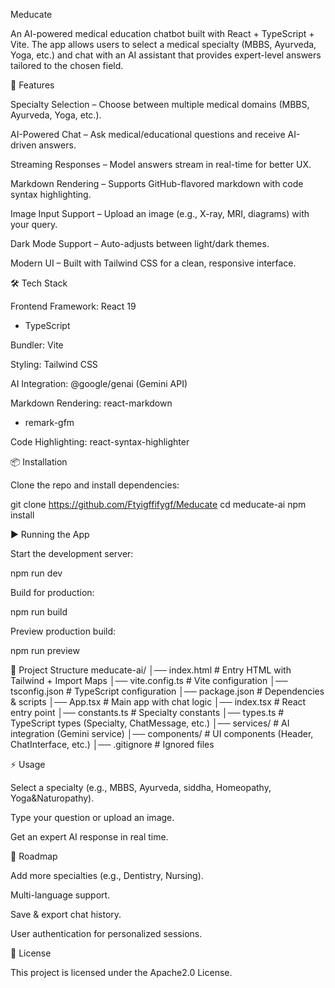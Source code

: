 Meducate 

An AI-powered medical education chatbot built with React + TypeScript + Vite.
The app allows users to select a medical specialty (MBBS, Ayurveda, Yoga, etc.) and chat with an AI assistant that provides expert-level answers tailored to the chosen field.

🚀 Features

Specialty Selection – Choose between multiple medical domains (MBBS, Ayurveda, Yoga, etc.).

AI-Powered Chat – Ask medical/educational questions and receive AI-driven answers.

Streaming Responses – Model answers stream in real-time for better UX.

Markdown Rendering – Supports GitHub-flavored markdown with code syntax highlighting.

Image Input Support – Upload an image (e.g., X-ray, MRI, diagrams) with your query.

Dark Mode Support – Auto-adjusts between light/dark themes.

Modern UI – Built with Tailwind CSS for a clean, responsive interface.

🛠️ Tech Stack

Frontend Framework: React 19
 + TypeScript

Bundler: Vite

Styling: Tailwind CSS

AI Integration: @google/genai
 (Gemini API)

Markdown Rendering: react-markdown
 + remark-gfm

Code Highlighting: react-syntax-highlighter

📦 Installation

Clone the repo and install dependencies:

git clone https://github.com/Ftyigffifygf/Meducate
cd meducate-ai
npm install

▶️ Running the App

Start the development server:

npm run dev


Build for production:

npm run build


Preview production build:

npm run preview

📂 Project Structure
meducate-ai/
│── index.html          # Entry HTML with Tailwind + Import Maps
│── vite.config.ts      # Vite configuration
│── tsconfig.json       # TypeScript configuration
│── package.json        # Dependencies & scripts
│── App.tsx             # Main app with chat logic
│── index.tsx           # React entry point
│── constants.ts        # Specialty constants
│── types.ts            # TypeScript types (Specialty, ChatMessage, etc.)
│── services/           # AI integration (Gemini service)
│── components/         # UI components (Header, ChatInterface, etc.)
│── .gitignore          # Ignored files

⚡ Usage

Select a specialty (e.g., MBBS, Ayurveda, siddha, Homeopathy, Yoga&Naturopathy).

Type your question or upload an image.

Get an expert AI response in real time.

🔮 Roadmap

 Add more specialties (e.g., Dentistry, Nursing).

 Multi-language support.

 Save & export chat history.

 User authentication for personalized sessions.

📜 License

This project is licensed under the Apache2.0 License.
